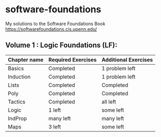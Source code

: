 # software-foundations
My solutions to the Software Foundations Book https://softwarefoundations.cis.upenn.edu/ 

## Volume 1 : Logic Foundations  (LF):

| Chapter name  | Required Exercises | Additional Exercises    |
|---------------|--------------------|-------------------------|
|  Basics       |     Completed      |  1 problem left         |
|  Induction    |     Completed      |  1 problem left         |
|  Lists        |     Completed      | Completed               |
| Poly          |     Completed      | Completed               |
| Tactics       |     Completed      | all left                |
| Logic         |     1 left         | some left               |
| IndProp       |     many left      | many left               |
| Maps          |     3 left         | some left               |
